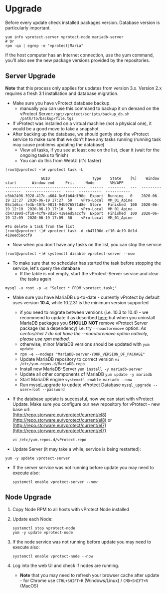 # Upgrade

Before every update check installed packages version. Database version is particularly important.

```text
yum info vprotect-server vprotect-node mariadb-server
# Or
rpm -qa | egrep -e "vprotect|Maria"
```

If the host computer has an Internet connection, use the yum command, you'll also see the new package versions provided by the repositories.

## Server Upgrade

**Note** that this process only applies for updates from version 3.x. Version 2.x requires a fresh 3.1 installation and database migration.

* Make sure you have vProtect database backup.
  * manually you can use this command to backup it on demand on the vProtect Server:`/opt/vprotect/scripts/backup_db.sh /path/to/backup/file.tgz`
* If vProtect was installed on a virtual machine \(not a physical one\), it would be a good move to take a snapshot
* After backing up the database, we should gently stop the vProtect service to make sure that we don't have any tasks running \(running task may cause problems updating the database\)
  * View all tasks, if you see at least one on the list, clear it \(wait for the ongoing tasks to finish\)
  * You can do this from WebUI \(it's faster\)

```text
[root@vprotect ~]# vprotect task -L          

                GUID                   Type    State    [%]    Window start       Window end     Pri.     Node       VM/APP     
------------------------------------  ------  --------  ---  ----------------  ----------------  ----  ----------  -----------  
e3bb2496-3928-417c-a604-8c61b64df90e  Export  Running   0    2020-06-19 12:27  2020-06-19 17:27  50    vPro-Local  VM_01_Apine  
05c1d6cc-fe3b-40fb-9811-94b976571d8e  Store   Finished  100  2020-06-19 12:10  2020-06-19 17:10  50    vPro-Local  VM_01_Apine  
cb47190d-cf10-4cf9-8d1d-418eed5accf9  Export  Finished  100  2020-06-19 12:09  2020-06-19 17:09  50    vPro-Local  VM_01_Apine

#To delete a task from the list
[root@vprotect ~]# vprotect task -d cb47190d-cf10-4cf9-8d1d-418eed5accf9
```

* Now when you don't have any tasks on the list, you can stop the service

```text
[root@vprotect ~]# systemctl disable vprotect-server --now
```

* To make sure that no scheduler has started the task before stopping the service, let's query the database
  * If the table is not empty, start the vProtect-Server service and clear the tasks again

```text
mysql -u root -p -e "Select * FROM vprotect.task;"
```

* Make sure you have MariaDB up-to-date - currently vProtect by default uses version **10.4**, while 10.2.31 is the minimum version supported
  * if you need to migrate between versions \(i.e. 10.3 to 10.4\) - we recommend to update it as described [here](https://mariadb.com/kb/en/upgrading-from-mariadb-103-to-mariadb-104) but when you uninstall MariaDB packages you **SHOULD** **NOT** remove vProtect Server package \(as a dependency\) i.e. try `--noautoremove` option:  _As centos/rhel 7 do not have the --noautoremove option natively, please use rpm method._
  * otherwise, minor MariaDB versions should be updated with `yum update`
  * `rpm -e --nodeps "MariaDB-server-YOUR_VERSION_OF_PACKAGE"`
  * Update MariaDB repository to correct version `vi /etc/yum.repos.d/MariaDB.repo`
  * Install new MariaDB-Server `yum install -y mariadb-server`
  * Update all other components of MariaDB `yum update -y mariadb`
  * Start MariaDB engine `systemctl enable mariadb --now`
  * Run mysql\_upgrade to update vProtect Database `mysql_upgrade --user=root --password`
* If the database update is successful, now we can start with vProtect Update. Make sure you configure our new repository for vProtect - new base url:  
  [http://repo.storware.eu/vprotect/current/el8](http://repo.storware.eu/vprotect/current/el8) or [http://repo.storware.eu/vprotect/current/el7](http://repo.storware.eu/vprotect/current/el7)

  `vi /etc/yum.repos.d/vProtect.repo`

* Update Server \(it may take a while, service is being restarted\):

```text
yum -y update vprotect-server
```

* If the server service was not running before update you may need to execute also:

  ```text
  systemctl enable vprotect-server --now
  ```

## Node Upgrade

1. Copy Node RPM to all hosts with vProtect Node installed
2. Update each Node:

   ```text
   systemctl stop vprotect-node
   yum -y update vprotect-node
   ```

3. If the node service was not running before update you may need to execute also:

   ```text
   systemctl enable vprotect-node --now
   ```

4. Log into the web UI and check if nodes are running.
   * **Note** that you may need to refresh your browser cache after update - for Chrome use `CTRL+SHIFT+R` \(Windows/Linux\) / `CMD+SHIFT+R` \(MacOS\)

